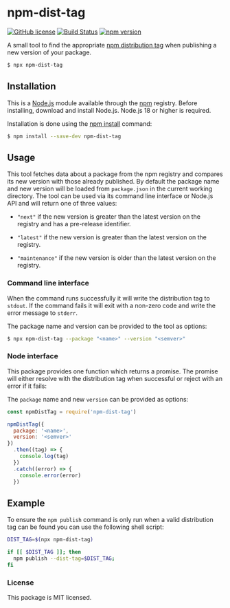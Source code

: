 # npm-dist-tag

[![GitHub license](https://img.shields.io/badge/license-MIT-blue.svg)](https://github.com/i-like-robots/npm-dist-tag/blob/main/LICENSE) [![Build Status](https://travis-ci.org/i-like-robots/npm-dist-tag.svg?branch=main)](https://travis-ci.org/i-like-robots/npm-dist-tag) [![npm version](https://img.shields.io/npm/v/npm-dist-tag.svg?style=flat)](https://www.npmjs.com/package/npm-dist-tag)

A small tool to find the appropriate [npm distribution tag][1] when publishing a new version of your package.

[1]: https://docs.npmjs.com/adding-dist-tags-to-packages

```sh
$ npx npm-dist-tag
```


## Installation

This is a [Node.js] module available through the [npm] registry. Before installing, download and install Node.js. Node.js 18 or higher is required.

Installation is done using the [npm install] command:

```sh
$ npm install --save-dev npm-dist-tag
```

[Node.js]: https://nodejs.org/en/
[npm]: https://www.npmjs.com/
[npm install]: https://docs.npmjs.com/getting-started/installing-npm-packages-locally


## Usage

This tool fetches data about a package from the npm registry and compares its new version with those already published. By default the package name and new version will be loaded from `package.json` in the current working directory. The tool can be used via its command line interface or Node.js API and will return one of three values:

- `"next"` if the new version is greater than the latest version on the registry and has a pre-release identifier.

- `"latest"` if the new version is greater than the latest version on the registry.

- `"maintenance"` if the new version is older than the latest version on the registry.

### Command line interface

When the command runs successfully it will write the distribution tag to `stdout`. If the command fails it will exit with a non-zero code and write the error message to `stderr`.

The package name and version can be provided to the tool as options:

```sh
$ npx npm-dist-tag --package "<name>" --version "<semver>"
```


### Node interface

This package provides one function which returns a promise. The promise will either resolve with the distribution tag when successful or reject with an error if it fails:

The `package` name and new `version` can be provided as options:

```js
const npmDistTag = require('npm-dist-tag')

npmDistTag({
  package: '<name>',
  version: '<semver>'
})
  .then((tag) => {
    console.log(tag)
  })
  .catch((error) => {
    console.error(error)
  })
```


## Example

To ensure the `npm publish` command is only run when a valid distribution tag can be found you can use the following shell script:

```sh
DIST_TAG=$(npx npm-dist-tag)

if [[ $DIST_TAG ]]; then
  npm publish --dist-tag=$DIST_TAG;
fi
```


### License

This package is MIT licensed.
